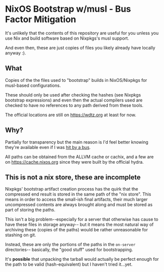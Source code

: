 # NixOS Bootstrap w/musl - Bus Factor Mitigation

It's unlikely that the contents of this repository
are useful for you unless you use Nix and build
software based on Nixpkgs's musl support.

And even then, these are just copies of files you
likely already have locally anyway :).

## What

Copies of the the files used to "bootstrap" builds
in NixOS/Nixpkgs for musl-based configurations.

These should only be used after checking the hashes
(see Nixpkgs bootstrap expressions) and even then
the actual compilers used are checked to have no
references to any path derived from these tools.

The official locations are still on https://wdtz.org
at least for now.

## Why?

Partially for transparency but the main reason is I'd
feel better knowing they're available even if
I was [hit by a bus](https://en.wikipedia.org/wiki/Bus_factor).

All paths can be obtained from the ALLVM cache
or cachix, and a few are on https://cache.nixos.org
since they were built by the official hydra.

## This is not a nix store, these are incomplete

Nixpkgs' bootstrap artifact creation process
has the quirk that the compressed end result
is stored in the same path of the "nix store".
This means in order to access the small-ish
final artifacts, their much larger uncompressed
contents are always brought along and must
be stored as part of storing the paths.

This isn't a big problem--especially for a server
that otherwise has cause to have these files
in storage anyway-- but it means the most
natural way of archiving these (copies of the paths)
would be rather unreasonable for stashing on git.

Instead, these are only the portions of the paths
in the `on-server` directories--
basically, the "good stuff" used for bootstrapping.

It's **possible** that unpacking the tarball
would actually be perfect enough for the path
to be valid (hash-equivalent) but I haven't
tried it...yet.

